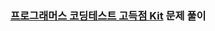 ### [프로그래머스 코딩테스트 고득점 Kit](https://programmers.co.kr/learn/challenges?tab=algorithm_practice_kit) 문제 풀이
